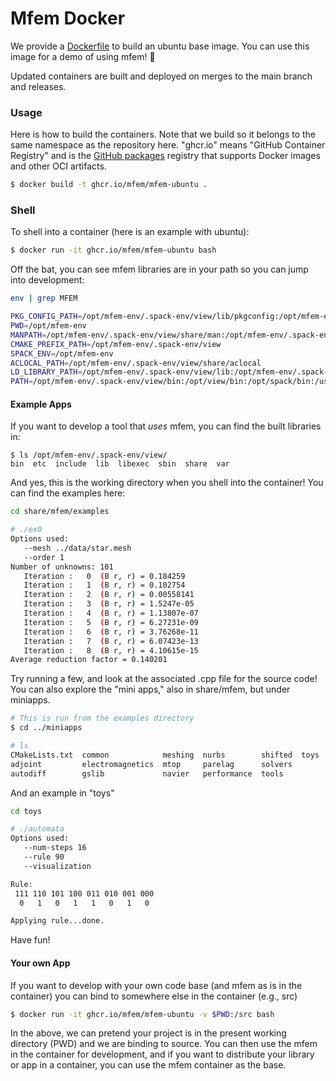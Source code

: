 # Mfem Docker

We provide a [Dockerfile](Dockerfile) to build an ubuntu base image. You can use
this image for a demo of using mfem! 🎉️

Updated containers are built and deployed on merges to the main branch and releases.

### Usage

Here is how to build the containers. Note that we build so it belongs to the same
namespace as the repository here. "ghcr.io" means "GitHub Container Registry" and
is the [GitHub packages](https://github.com/features/packages) registry that supports
 Docker images and other OCI artifacts.

```bash
$ docker build -t ghcr.io/mfem/mfem-ubuntu .
```

### Shell

To shell into a container (here is an example with ubuntu):

```bash
$ docker run -it ghcr.io/mfem/mfem-ubuntu bash
```

Off the bat, you can see mfem libraries are in your path so you can jump into development:

```bash
env | grep MFEM
```
```bash
PKG_CONFIG_PATH=/opt/mfem-env/.spack-env/view/lib/pkgconfig:/opt/mfem-env/.spack-env/view/share/pkgconfig:/opt/mfem-env/.spack-env/view/lib64/pkgconfig
PWD=/opt/mfem-env
MANPATH=/opt/mfem-env/.spack-env/view/share/man:/opt/mfem-env/.spack-env/view/man:
CMAKE_PREFIX_PATH=/opt/mfem-env/.spack-env/view
SPACK_ENV=/opt/mfem-env
ACLOCAL_PATH=/opt/mfem-env/.spack-env/view/share/aclocal
LD_LIBRARY_PATH=/opt/mfem-env/.spack-env/view/lib:/opt/mfem-env/.spack-env/view/lib64
PATH=/opt/mfem-env/.spack-env/view/bin:/opt/view/bin:/opt/spack/bin:/usr/local/sbin:/usr/local/bin:/usr/sbin:/usr/bin:/sbin:/bin
```

#### Example Apps

If you want to develop a tool that _uses_ mfem, you can find the built libraries in:

```
$ ls /opt/mfem-env/.spack-env/view/
bin  etc  include  lib  libexec  sbin  share  var
```

And yes, this is the working directory when you shell into the container! 
You can find the examples here:


```bash
cd share/mfem/examples
```
```bash
# ./ex0 
Options used:
   --mesh ../data/star.mesh
   --order 1
Number of unknowns: 101
   Iteration :   0  (B r, r) = 0.184259
   Iteration :   1  (B r, r) = 0.102754
   Iteration :   2  (B r, r) = 0.00558141
   Iteration :   3  (B r, r) = 1.5247e-05
   Iteration :   4  (B r, r) = 1.13807e-07
   Iteration :   5  (B r, r) = 6.27231e-09
   Iteration :   6  (B r, r) = 3.76268e-11
   Iteration :   7  (B r, r) = 6.07423e-13
   Iteration :   8  (B r, r) = 4.10615e-15
Average reduction factor = 0.140201
```

Try running a few, and look at the associated .cpp file for the source code!
You can also explore the "mini apps," also in share/mfem, but under miniapps.

```bash
# This is run from the examples directory
$ cd ../miniapps
```
```bash
# ls
CMakeLists.txt  common            meshing  nurbs        shifted  toys
adjoint         electromagnetics  mtop     parelag      solvers
autodiff        gslib             navier   performance  tools
```

And an example in "toys"

```bash
cd toys
```
```bash
# ./automata 
Options used:
   --num-steps 16
   --rule 90
   --visualization

Rule:
 111 110 101 100 011 010 001 000
  0   1   0   1   1   0   1   0 

Applying rule...done.
```

Have fun!


#### Your own App
If you want to develop with your own code base
(and mfem as is in the container) you can bind to somewhere else in the container (e.g., src)

```bash
$ docker run -it ghcr.io/mfem/mfem-ubuntu -v $PWD:/src bash
```

In the above, we can pretend your project is in the present working directory (PWD) and we are
binding to source. You can then use the mfem in the container for development, and if you
want to distribute your library or app in a container, you can use the mfem container as the base.
